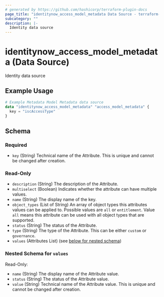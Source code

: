 ```yaml
---
# generated by https://github.com/hashicorp/terraform-plugin-docs
page_title: "identitynow_access_model_metadata Data Source - terraform-provider-identitynow"
subcategory: ""
description: |-
  Identity data source
---
```


# identitynow_access_model_metadata (Data Source)

Identity data source

## Example Usage

```terraform
# Example Metadata Model Metadata data source
data "identitynow_access_model_metadata" "access_model_metadata" {
  key = "iscAccessType"
}
```

<!-- schema generated by tfplugindocs -->
## Schema

### Required

- `key` (String) Technical name of the Attribute. This is unique and cannot be changed after creation.

### Read-Only

- `description` (String) The description of the Attribute.
- `multiselect` (Boolean) Indicates whether the attribute can have multiple values.
- `name` (String) The display name of the key.
- `object_types` (List of String) An array of object types this attributes values can be applied to. Possible values are `all` or `entitlement`. Value `all` means this attribute can be used with all object types that are supported.
- `status` (String) The status of the Attribute.
- `type` (String) The type of the Attribute. This can be either `custom` or `governance`.
- `values` (Attributes List) (see [below for nested schema](#nestedatt--values))

<a id="nestedatt--values"></a>
### Nested Schema for `values`

Read-Only:

- `name` (String) The display name of the Attribute value.
- `status` (String) The status of the Attribute value.
- `value` (String) Technical name of the Attribute value. This is unique and cannot be changed after creation.
